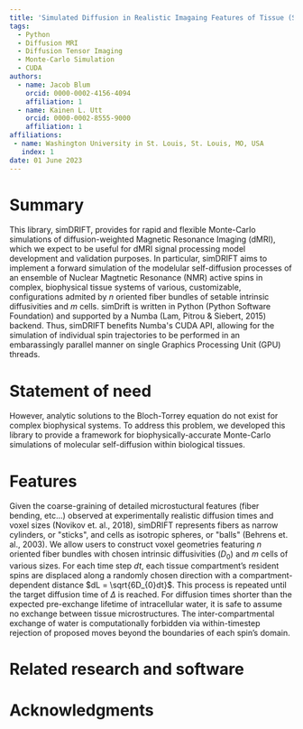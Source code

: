 ```yaml
---
title: 'Simulated Diffusion in Realistic Imagaing Features of Tissue (Sim-DRIFT)'
tags:
  - Python
  - Diffusion MRI
  - Diffusion Tensor Imaging
  - Monte-Carlo Simulation
  - CUDA
authors:
  - name: Jacob Blum
    orcid: 0000-0002-4156-4094
    affiliation: 1
  - name: Kainen L. Utt
    orcid: 0000-0002-8555-9000
    affiliation: 1
affiliations:
 - name: Washington University in St. Louis, St. Louis, MO, USA
   index: 1
date: 01 June 2023
---
```


# Summary
This library, simDRIFT, provides for rapid and flexible Monte-Carlo simulations of diffusion-weighted Magnetic Resonance Imaging (dMRI), which we expect to be useful for dMRI signal processing model development and validation purposes. In particular, simDRIFT aims to implement a forward simulation of the modelular self-diffusion processes of an ensemble of Nuclear Magtnetic Resonance (NMR) active spins in complex, biophysical tissue systems of various, customizable, configurations admited by $n$ oriented fiber bundles of setable intrinsic diffusivities and $m$ cells. simDrift is written in Python (Python Software Foundation) and supported by a Numba (Lam, Pitrou & Siebert, 2015) backend. Thus, simDRIFT benefits  Numba's CUDA API, allowing for the simulation of individual spin trajectories to be performed in an embarassingly parallel manner on single Graphics Processing Unit (GPU) threads. 
# Statement of need

However, analytic solutions to the Bloch-Torrey equation do not exist for complex biophysical systems. To address this problem, we developed this library to provide a framework for biophysically-accurate Monte-Carlo simulations of molecular self-diffusion within biological tissues.

# Features
Given the coarse-graining of detailed microstuctural features (fiber bending, etc...) observed at experimentally realistic diffusion times and voxel sizes (Novikov et. al., 2018), simDRIFT represents fibers as narrow cylinders, or "sticks", and cells as isotropic spheres, or "balls" (Behrens et. al., 2003). We allow users to construct voxel geometries featuring $n$ oriented fiber bundles with chosen intrinsic diffusivities $(D_{0})$ and $m$ cells of various sizes. For each time step $dt$, each tissue compartment’s resident spins are displaced along a randomly chosen direction with a compartment-dependent distance $dL = \sqrt{6D_{0}dt}$. This process is repeated until the target diffusion time of $\Delta$ is reached. For diffusion times shorter than the expected pre-exchange lifetime of intracellular water, it is safe to assume no exchange between tissue microstructures. The inter-compartmental exchange of water is computationally forbidden via within-timestep rejection of proposed moves beyond the boundaries of each spin’s domain.

# Related research and software


# Acknowledgments
